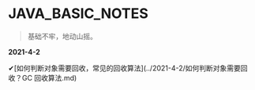 # JAVA_BASIC_NOTES
> 基础不牢，地动山摇。

**2021-4-2**

✔[如何判断对象需要回收，常见的回收算法](../2021-4-2/如何判断对象需要回收？GC 回收算法.md)
